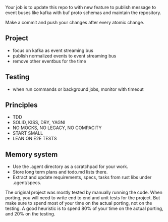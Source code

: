Your job is to update this repo to with new feature to publish message to event buses like kafka with buf proto schemas and maintain the repository.

Make a commit and push your changes after every atomic change.

## Project
- focus on kafka as event streaming bus
- publish normalized events to event streaming bus
- remove other eventbus for the time

## Testing
- when run commands or background jobs, monitor with timeout

## Principles

- TDD
- SOLID, KISS, DRY, YAGNI
- NO MOCKS, NO LEGACY, NO COMPACITY
- START SMALL
- LEAN ON E2E TESTS

## Memory system

- Use the .agent directory as a scratchpad for your work.
- Store long term plans and todo.md lists there.
- Extract and update requirements, specs, tasks from rust libs under .agent/specs.

The original project was mostly tested by manually running the code. When porting, you will need to write end to end and unit tests for the project. But make sure to spend most of your time on the actual porting, not on the testing. A good heuristic is to spend 80% of your time on the actual porting, and 20% on the
testing.
